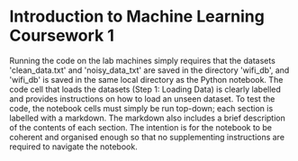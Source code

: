 # Introduction to Machine Learning Coursework 1

Running the code on the lab machines simply requires that the datasets 'clean_data.txt' and 'noisy_data_txt' are saved in the directory 'wifi_db', and  'wifi_db' is saved in the same local directory as the Python notebook. The code cell that loads the datasets (Step 1: Loading Data) is clearly labelled and provides instructions on how to load an unseen dataset. To test the code, the notebook cells must simply be run top-down; each section is labelled with a markdown. The markdown also includes a brief description of the contents of each section. The intention is for the notebook to be coherent and organised enough so that no supplementing instructions are required to navigate the notebook.
